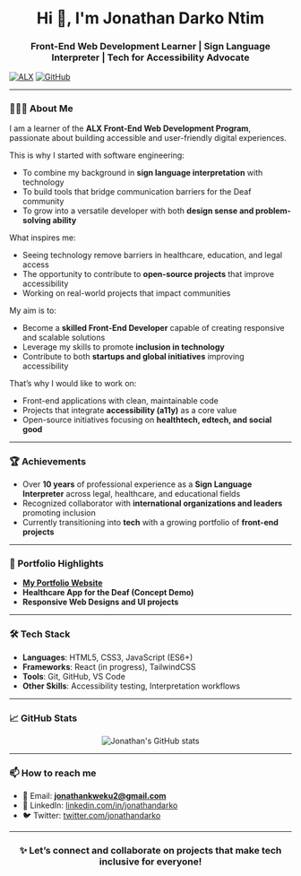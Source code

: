 <!-- GitHub Profile README -->

<h1 align="center">Hi 👋, I'm Jonathan Darko Ntim</h1>
<h3 align="center">Front-End Web Development Learner | Sign Language Interpreter | Tech for Accessibility Advocate</h3 
                                                                                                                    
[![ALX](https://img.shields.io/badge/ALX-Software%20Engineering-blue?style=for-the-badge)](https://www.alxafrica.com)
[![GitHub](https://img.shields.io/badge/GitHub-Follow-black?style=for-the-badge&logo=github)](https://github.com/JonathanD250)

---

### 👨🏾‍💻 About Me  
I am a learner of the **ALX Front-End Web Development Program**, passionate about building accessible and user-friendly digital experiences.  

This is why I started with software engineering:  
- To combine my background in **sign language interpretation** with technology  
- To build tools that bridge communication barriers for the Deaf community  
- To grow into a versatile developer with both **design sense and problem-solving ability**  

What inspires me:  
- Seeing technology remove barriers in healthcare, education, and legal access  
- The opportunity to contribute to **open-source projects** that improve accessibility  
- Working on real-world projects that impact communities  

My aim is to:  
- Become a **skilled Front-End Developer** capable of creating responsive and scalable solutions  
- Leverage my skills to promote **inclusion in technology**  
- Contribute to both **startups and global initiatives** improving accessibility  

That’s why I would like to work on:  
- Front-end applications with clean, maintainable code  
- Projects that integrate **accessibility (a11y)** as a core value  
- Open-source initiatives focusing on **healthtech, edtech, and social good**  

---

### 🏆 Achievements  
- Over **10 years** of professional experience as a **Sign Language Interpreter** across legal, healthcare, and educational fields  
- Recognized collaborator with **international organizations and leaders** promoting inclusion  
- Currently transitioning into **tech** with a growing portfolio of **front-end projects**  

---

### 📂 Portfolio Highlights  
- **[My Portfolio Website](https://jonathandarko.com/)**  
- **Healthcare App for the Deaf (Concept Demo)**  
- **Responsive Web Designs and UI projects**  

---

### 🛠️ Tech Stack  
- **Languages**: HTML5, CSS3, JavaScript (ES6+)  
- **Frameworks**: React (in progress), TailwindCSS  
- **Tools**: Git, GitHub, VS Code  
- **Other Skills**: Accessibility testing, Interpretation workflows  

---

### 📈 GitHub Stats  
<p align="center">
  <img src="https://github-readme-stats.vercel.app/api?username=yourusername&show_icons=true&theme=radical" alt="Jonathan's GitHub stats" />
</p>

---

### 📫 How to reach me  
- 📧 Email: **jonathankweku2@gmail.com**  
- 💼 LinkedIn: [linkedin.com/in/jonathandarko](https://www.linkedin.com/in/jonathan-ntim-3140a5364/)  
- 🐦 Twitter: [twitter.com/jonathandarko](https://x.com/JoeKay25)  

---

<h3 align="center">✨ Let’s connect and collaborate on projects that make tech inclusive for everyone!</h3>

